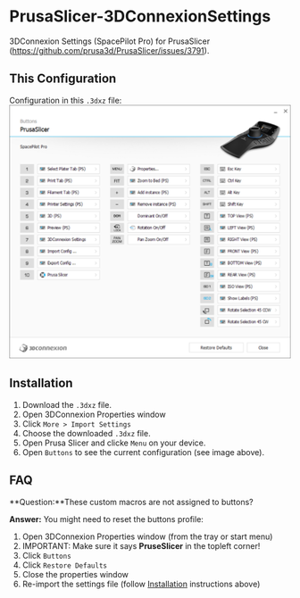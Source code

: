 # PrusaSlicer-3DConnexionSettings
3DConnexion Settings (SpacePilot Pro) for PrusaSlicer (https://github.com/prusa3d/PrusaSlicer/issues/3791).

## This Configuration
Configuration in this `.3dxz` file:
![3DConnexion Settings for PrusaSlicer](https://github.com/foreachthing/PrusaSlicer-3DConnexionSettings/blob/master/PrusaSlicer_Buttons__1.png?raw=true)

## Installation
1. Download the `.3dxz` file.
1. Open 3DConnexion Properties window
1. Click `More > Import Settings`
1. Choose the downloaded `.3dxz` file.
1. Open Prusa Slicer and clicke `Menu` on your device.
1. Open `Buttons` to see the current configuration (see image above).


## FAQ
**Question:**These custom macros are not assigned to buttons?

**Answer:** You might need to reset the buttons profile:
1. Open 3DConnexion Properties window (from the tray or start menu)
1. IMPORTANT: Make sure it says **PruseSlicer** in the topleft corner!
1. Click `Buttons`
1. Click `Restore Defaults`
1. Close the properties window
1. Re-import the settings file (follow [Installation](#installation) instructions above)




##
